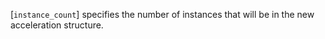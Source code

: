 [`instance_count`] specifies the number of instances that will be in
the new acceleration structure.